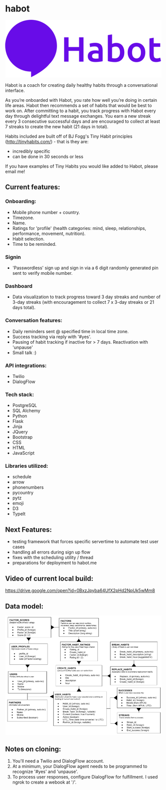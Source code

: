 # habot

![habot](./static/habot.png)

Habot is a coach for creating daily healthy habits through a conversational interface.

As you’re onboarded with Habot, you rate how well you’re doing in certain life areas. Habot then recommends a set of habits that would be best to work on. After committing to a habit, you track progress with Habot every day through delightful text message exchanges. You earn a new streak every 3 consecutive successful days and are encouraged to collect at least 7 streaks to create the new habit (21 days in total).

Habits included are built off of BJ Fogg's Tiny Habit principles (http://tinyhabits.com/) - that is they are:
- incredibly specific
- can be done in 30 seconds or less

If you have examples of Tiny Habits you would like added to Habot, please email me!

## Current features:

### Onboarding:
- Mobile phone number + country.
- Timezone.
- Name.
- Ratings for 'profile' (health categories: mind, sleep, relationships, performance, movement, nutrition).
- Habit selection.
- Time to be reminded.

### Signin
- 'Passwordless' sign up and sign in via a 6 digit randomly generated pin sent to verify mobile number.

### Dashboard
- Data visualization to track progress toward 3 day streaks and number of 3-day streaks (with encouragement to collect 7 x 3-day streaks or 21 days total).

### Conversation features:
- Daily reminders sent @ specified time in local time zone.
- Success tracking via reply with '#yes'.
- Pausing of habit tracking if inactive for > 7 days.  Reactivation with 'unpause'
- Small talk :)

### API integrations:
- Twilio
- DialogFlow

### Tech stack:
- PostgreSQL
- SQL Alchemy
- Python
- Flask
- Jinja
- JQuery
- Bootstrap
- CSS
- HTML
- JavaScript

### Libraries utilized:
- schedule
- arrow
- phonenumbers
- pycountry
- pytz
- emoji
- D3
- TypeIt

## Next Features:
- testing framework that forces specific servertime to automate test user cases 
- handling all errors during sign up flow
- fixes with the scheduling utility / thread
- preparations for deployment to habot.me

## Video of current local build: 

https://drive.google.com/open?id=0BxzJpyba64UfX2pHd2NpUk5wMm8

## Data model: 

![data model](./Habot%20Data%20Model.png)

## Notes on cloning: 
1. You'll need a Twilio and DialogFlow account. 
2. At a minimum, your DialogFlow agent needs to be programmed to recognize '#yes' and 'unpause'.
3. To process user responses, configure DialogFlow for fulfillment.  I used ngrok to create a webook at '/'.


